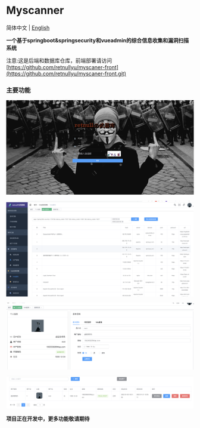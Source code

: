 # Myscanner

简体中文 | [English](./README.md)

**一个基于springboot&springsecurity和vueadmin的综合信息收集和漏洞扫描系统**

注意:这是后端和数据库仓库，前端部署请访问[https://github.com/retnullyu/myscaner-front](https://github.com/retnullyu/myscaner-front.git)

### 主要功能

![image-20220208170111476](README-zh/image-20220208170111476.png)

![image-20220208161115820](README-zh/image-20220208161115820.png)

![image-20220208161146684](README-zh/image-20220208161146684.png)

![image-20220208161212036](README-zh/image-20220208161212036.png)



**项目正在开发中，更多功能敬请期待**